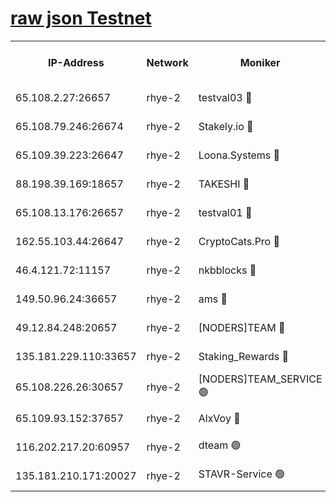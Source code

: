 
[raw json Testnet](https://rpc-check.quickt.stavr.tech/quickt/rpc-quickt-result.json)
=


<table><tr><th>IP-Address</th><th>Network</th><th>Moniker</th><th>Latest Block Height</th><th>Earliest Block Height</th><th>Catching Up</th><th>Tx Index</th><th>Voting Power</th><th>Scan Time</th></tr><tr><td>65.108.2.27:26657</td><td>rhye-2</td><td>testval03 🔴</td><td>1327205</td><td>1</td><td>False</td><td>on</td><td>11002050</td><td>2024-03-19T19:10:25.744200335UTC</td></tr><tr><td>65.108.79.246:26674</td><td>rhye-2</td><td>Stakely.io 🔴</td><td>1327205</td><td>1</td><td>False</td><td>on</td><td>10010</td><td>2024-03-19T19:10:26.107615675UTC</td></tr><tr><td>65.109.39.223:26647</td><td>rhye-2</td><td>Loona.Systems 🔴</td><td>1327206</td><td>1</td><td>False</td><td>off</td><td>86949</td><td>2024-03-19T19:10:31.140410699UTC</td></tr><tr><td>88.198.39.169:18657</td><td>rhye-2</td><td>TAKESHI 🔴</td><td>1327206</td><td>1</td><td>False</td><td>off</td><td>40542</td><td>2024-03-19T19:10:31.719186474UTC</td></tr><tr><td>65.108.13.176:26657</td><td>rhye-2</td><td>testval01 🔴</td><td>1327207</td><td>1</td><td>False</td><td>on</td><td>13082010</td><td>2024-03-19T19:10:32.431574435UTC</td></tr><tr><td>162.55.103.44:26647</td><td>rhye-2</td><td>CryptoCats.Pro 🔴</td><td>1327212</td><td>1</td><td>False</td><td>off</td><td>9999</td><td>2024-03-19T19:11:04.254103614UTC</td></tr><tr><td>46.4.121.72:11157</td><td>rhye-2</td><td>nkbblocks 🔴</td><td>1327204</td><td>70101</td><td>False</td><td>off</td><td>81084</td><td>2024-03-19T19:10:18.879854628UTC</td></tr><tr><td>149.50.96.24:36657</td><td>rhye-2</td><td>ams 🔴</td><td>1327209</td><td>133501</td><td>False</td><td>on</td><td>10732</td><td>2024-03-19T19:10:47.697023638UTC</td></tr><tr><td>49.12.84.248:20657</td><td>rhye-2</td><td>[NODERS]TEAM 🔴</td><td>1327209</td><td>146001</td><td>False</td><td>on</td><td>59690</td><td>2024-03-19T19:10:45.286079526UTC</td></tr><tr><td>135.181.229.110:33657</td><td>rhye-2</td><td>Staking_Rewards 🔴</td><td>1327206</td><td>149101</td><td>False</td><td>on</td><td>9900</td><td>2024-03-19T19:10:31.466111839UTC</td></tr><tr><td>65.108.226.26:30657</td><td>rhye-2</td><td>[NODERS]TEAM_SERVICE 🟢</td><td>1327206</td><td>241501</td><td>False</td><td>on</td><td>0</td><td>2024-03-19T19:10:32.080975961UTC</td></tr><tr><td>65.109.93.152:37657</td><td>rhye-2</td><td>AlxVoy 🔴</td><td>1327205</td><td>315173</td><td>False</td><td>on</td><td>150351</td><td>2024-03-19T19:10:23.328030169UTC</td></tr><tr><td>116.202.217.20:60957</td><td>rhye-2</td><td>dteam 🟢</td><td>1327206</td><td>421794</td><td>False</td><td>on</td><td>0</td><td>2024-03-19T19:10:28.753770524UTC</td></tr><tr><td>135.181.210.171:20027</td><td>rhye-2</td><td>STAVR-Service 🟢</td><td>1327209</td><td>1323001</td><td>False</td><td>on</td><td>0</td><td>2024-03-19T19:10:43.023715665UTC</td></tr></table>